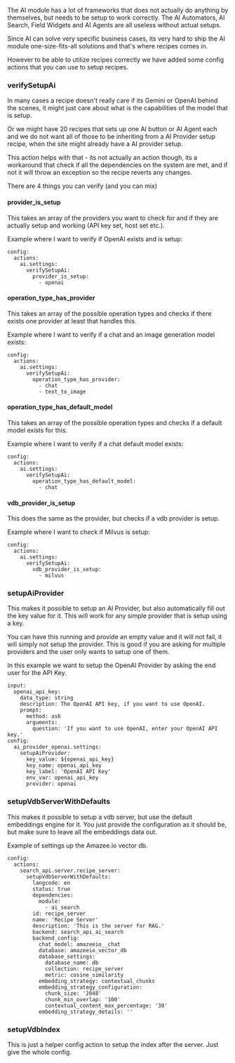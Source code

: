 The AI module has a lot of frameworks that does not actually do anything by themselves, but needs to be setup to work correctly. The AI Automators, AI Search, Field Widgets and AI Agents are all useless without actual setups.

Since AI can solve very specific business cases, its very hard to ship the AI module one-size-fits-all solutions and that's where recipes comes in.

However to be able to utilize recipes correctly we have added some config actions that you can use to setup recipes.

### verifySetupAi
In many cases a recipe doesn't really care if its Gemini or OpenAI behind the scenes, it might just care about what is the capabilities of the model that is setup.

Or we might have 20 recipes that sets up one AI button or AI Agent each and we do not want all of those to be inheriting from a AI Provider setup recipe, when the site might already have a AI provider setup.

This action helps with that - its not actually an action though, its a workaround that check if all the dependencies on the system are met, and if not it will throw an exception so the recipe reverts any changes.

There are 4 things you can verify (and you can mix)

#### provider_is_setup
This takes an array of the providers you want to check for and if they are actually setup and working (API key set, host set etc.).

Example where I want to verify if OpenAI exists and is setup:
```
config:
  actions:
    ai.settings:
      verifySetupAi:
        provider_is_setup:
          - openai
```

#### operation_type_has_provider
This takes an array of the possible operation types and checks if there exists one provider at least that handles this.

Example where I want to verify if a chat and an image generation model exists:
```
config:
  actions:
    ai.settings:
      verifySetupAi:
        operation_type_has_provider:
          - chat
          - text_to_image
```

#### operation_type_has_default_model
This takes an array of the possible operation types and checks if a default model exists for this.

Example where I want to verify if a chat default model exists:
```
config:
  actions:
    ai.settings:
      verifySetupAi:
        operation_type_has_default_model:
          - chat
```

#### vdb_provider_is_setup
This does the same as the provider, but checks if a vdb provider is setup.

Example where I want to check if Milvus is setup:
```
config:
  actions:
    ai.settings:
      verifySetupAi:
        vdb_provider_is_setup:
          - milvus
```

### setupAiProvider
This makes it possible to setup an AI Provider, but also automatically fill out the key value for it. This will work for any simple provider that is setup using a key.

You can have this running and provide an empty value and it will not fail, it will simply not setup the provider. This is good if you are asking for multiple providers and the user only wants to setup one of them.

In this example we want to setup the OpenAI Provider by asking the end user for the API Key.

```
input:
  openai_api_key:
    data_type: string
    description: The OpenAI API key, if you want to use OpenAI.
    prompt:
      method: ask
      arguments:
        question: 'If you want to use OpenAI, enter your OpenAI API key.'
config:
  ai_provider_openai.settings:
    setupAiProvider:
      key_value: ${openai_api_key}
      key_name: openai_api_key
      key_label: 'OpenAI API Key'
      env_var: openai_api_key
      provider: openai
```

### setupVdbServerWithDefaults
This makes it possible to setup a vdb server, but use the default embeddings engine for it. You just provide the configuration as it should be, but make sure to leave all the embeddings data out.

Example of settings up the Amazee.io vector db.
```
config:
  actions:
    search_api.server.recipe_server:
      setupVdbServerWithDefaults:
        langcode: en
        status: true
        dependencies:
          module:
            - ai_search
        id: recipe_server
        name: 'Recipe Server'
        description: 'This is the server for RAG.'
        backend: search_api_ai_search
        backend_config:
          chat_model: amazeeio__chat
          database: amazeeio_vector_db
          database_settings:
            database_name: db
            collection: recipe_server
            metric: cosine_similarity
          embedding_strategy: contextual_chunks
          embedding_strategy_configuration:
            chunk_size: '2048'
            chunk_min_overlap: '100'
            contextual_content_max_percentage: '30'
          embedding_strategy_details: ''
```

### setupVdbIndex
This is just a helper config action to setup the index after the server. Just give the whole config.
